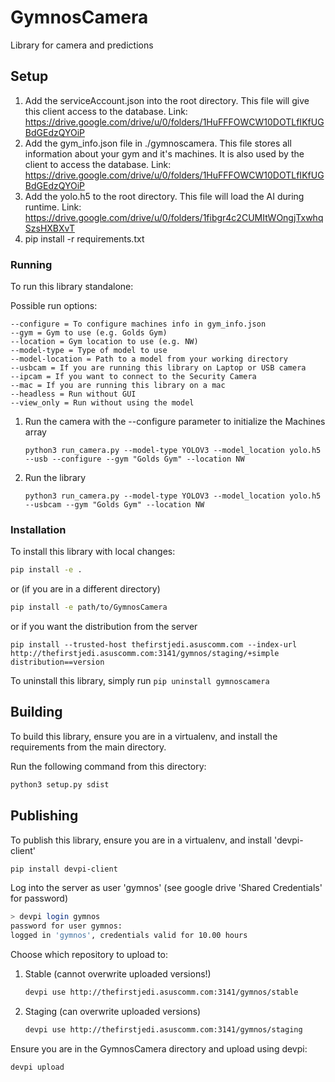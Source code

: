 # GymnosCamera

Library for camera and predictions

## Setup
1. Add the serviceAccount.json into the root directory. This file will give this client access to the database. Link: https://drive.google.com/drive/u/0/folders/1HuFFFOWCW10DOTLfIKfUGBdGEdzQYOiP
2. Add the gym_info.json file in ./gymnoscamera. This file stores all information about your gym and it's machines. 
It is also used by the client to access the database. Link: https://drive.google.com/drive/u/0/folders/1HuFFFOWCW10DOTLfIKfUGBdGEdzQYOiP
3. Add the yolo.h5 to the root directory. This file will load the AI during runtime. Link: https://drive.google.com/drive/u/0/folders/1fibgr4c2CUMItWOngjTxwhqSzsHXBXvT
4. pip install -r requirements.txt

### Running

To run this library standalone:

Possible run options:
```
--configure = To configure machines info in gym_info.json
--gym = Gym to use (e.g. Golds Gym)
--location = Gym location to use (e.g. NW)
--model-type = Type of model to use
--model-location = Path to a model from your working directory
--usbcam = If you are running this library on Laptop or USB camera
--ipcam = If you want to connect to the Security Camera
--mac = If you are running this library on a mac
--headless = Run without GUI
--view_only = Run without using the model
```
1. Run the camera with the --configure parameter to initialize the Machines array
    ```
    python3 run_camera.py --model-type YOLOV3 --model_location yolo.h5 --usb --configure --gym "Golds Gym" --location NW
    ```
2. Run the library
    ```
    python3 run_camera.py --model-type YOLOV3 --model_location yolo.h5 --usbcam --gym "Golds Gym" --location NW
    ```

### Installation

To install this library with local changes:

```bash
pip install -e .
```
or (if you are in a different directory)
```bash
pip install -e path/to/GymnosCamera
```
or if you want the distribution from the server
```
pip install --trusted-host thefirstjedi.asuscomm.com --index-url http://thefirstjedi.asuscomm.com:3141/gymnos/staging/+simple distribution==version
```

To uninstall this library, simply run `pip uninstall gymnoscamera`

## Building

To build this library, ensure you are in a virtualenv, and install the requirements from the main
directory.

Run the following command from this directory:

```bash
python3 setup.py sdist
```

## Publishing

To publish this library, ensure you are in a virtualenv, and install 'devpi-client'

```bash
pip install devpi-client
```

Log into the server as user 'gymnos' (see google drive 'Shared Credentials' for password)

```bash
> devpi login gymnos
password for user gymnos:
logged in 'gymnos', credentials valid for 10.00 hours
```

Choose which repository to upload to:

1) Stable (cannot overwrite uploaded versions!)
    ```bash
    devpi use http://thefirstjedi.asuscomm.com:3141/gymnos/stable
    ```
2) Staging (can overwrite uploaded versions)
    ```bash
    devpi use http://thefirstjedi.asuscomm.com:3141/gymnos/staging
    ```

Ensure you are in the GymnosCamera directory and upload using devpi:

```bash
devpi upload
```
